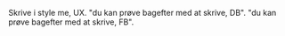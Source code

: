 Skrive i style me, UX.
"du kan prøve bagefter med at skrive, DB".
"du kan prøve bagefter med at skrive, FB".

